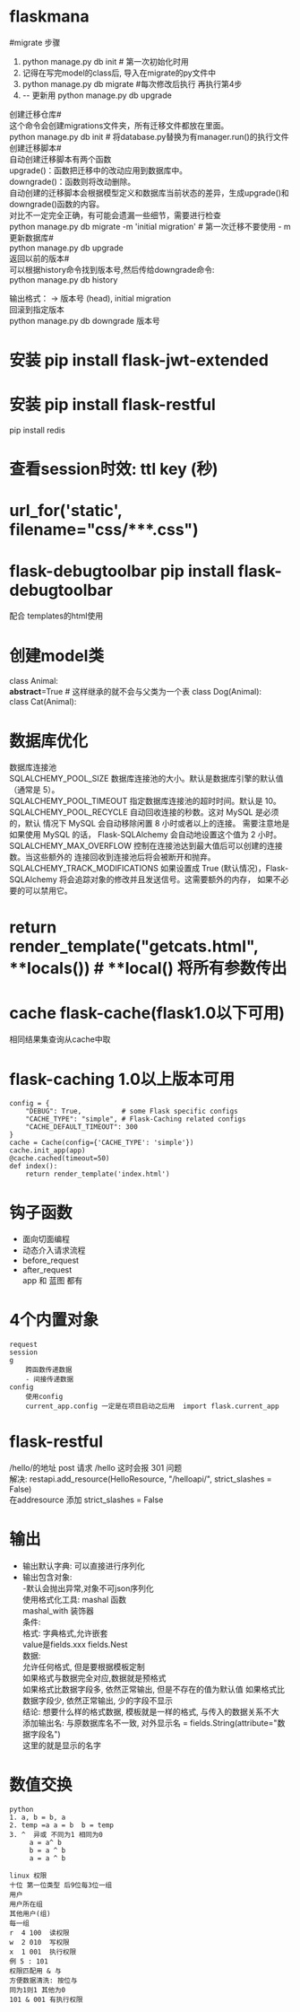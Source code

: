 # flaskmana

#migrate 步骤
1. python manage.py db init  # 第一次初始化时用  
2. 记得在写完model的class后, 导入在migrate的py文件中  
3. python manage.py db migrate  #每次修改后执行 再执行第4步  
4. -- 更新用 python manage.py db upgrade  

创建迁移仓库#  
这个命令会创建migrations文件夹，所有迁移文件都放在里面。  
python manage.py db init   # 将database.py替换为有manager.run()的执行文件  
创建迁移脚本#  
自动创建迁移脚本有两个函数  
upgrade()：函数把迁移中的改动应用到数据库中。  
downgrade()：函数则将改动删除。  
自动创建的迁移脚本会根据模型定义和数据库当前状态的差异，生成upgrade()和downgrade()函数的内容。  
对比不一定完全正确，有可能会遗漏一些细节，需要进行检查  
python manage.py db migrate -m 'initial migration'  # 第一次迁移不要使用 - m  
更新数据库#  
python manage.py db upgrade  
返回以前的版本#  
可以根据history命令找到版本号,然后传给downgrade命令:  
python manage.py db history  

输出格式：<base> ->  版本号 (head), initial migration  
回滚到指定版本  
python manage.py db downgrade 版本号  


# 安装 pip install flask-jwt-extended  
# 安装 pip install flask-restful  

pip install redis   

# 查看session时效: ttl  key    (秒)  
# url_for('static', filename="css/***.css")
# flask-debugtoolbar  pip install flask-debugtoolbar   
配合 templates的html使用  

# 创建model类  
class Animal:  
    __abstract__=True  # 这样继承的就不会与父类为一个表
class Dog(Animal):  
class Cat(Animal):    

# 数据库优化  
数据库连接池  
SQLALCHEMY_POOL_SIZE	数据库连接池的大小。默认是数据库引擎的默认值 （通常是 5）。  
SQLALCHEMY_POOL_TIMEOUT	指定数据库连接池的超时时间。默认是 10。  
SQLALCHEMY_POOL_RECYCLE	自动回收连接的秒数。这对 MySQL 是必须的，默认 情况下 MySQL 会自动移除闲置 8 小时或者以上的连接。 需要注意地是如果使用 MySQL 的话， Flask-SQLAlchemy 会自动地设置这个值为 2 小时。  
SQLALCHEMY_MAX_OVERFLOW	控制在连接池达到最大值后可以创建的连接数。当这些额外的 连接回收到连接池后将会被断开和抛弃。  
SQLALCHEMY_TRACK_MODIFICATIONS	如果设置成 True (默认情况)，Flask-SQLAlchemy 将会追踪对象的修改并且发送信号。这需要额外的内存， 如果不必要的可以禁用它。  

# return render_template("getcats.html", **locals())  # **local() 将所有参数传出  


# cache flask-cache(flask1.0以下可用)  
相同结果集查询从cache中取  
# flask-caching 1.0以上版本可用
    config = {
        "DEBUG": True,          # some Flask specific configs
        "CACHE_TYPE": "simple", # Flask-Caching related configs
        "CACHE_DEFAULT_TIMEOUT": 300
    }  
    cache = Cache(config={'CACHE_TYPE': 'simple'})  
    cache.init_app(app)  
    @cache.cached(timeout=50)  
    def index():  
        return render_template('index.html')  
        
# 钩子函数  
- 面向切面编程  
- 动态介入请求流程  
- before_request  
- after_request  
app 和 蓝图 都有  
       
# 4个内置对象
    request  
    session  
    g  
        跨函数传递数据  
        - 间接传递数据  
    config  
        使用config
        current_app.config 一定是在项目启动之后用  import flask.current_app  

# flask-restful  
/hello/的地址
post 请求 /hello 这时会报 301 问题  
解决:  restapi.add_resource(HelloResource, "/helloapi/", strict_slashes = False)  
在addresource 添加 strict_slashes = False  
  
# 输出   
- 输出默认字典: 可以直接进行序列化
- 输出包含对象:  
    -默认会抛出异常,对象不可json序列化  
    使用格式化工具: mashal 函数   
    mashal_with  装饰器  
    条件:  
        格式:
            字典格式,允许嵌套  
            value是fields.xxx fields.Nest  
        数据:  
            允许任何格式, 但是要根据模板定制  
        如果格式与数据完全对应,数据就是预格式  
        如果格式比数据字段多, 依然正常输出, 但是不存在的值为默认值 
        如果格式比数据字段少, 依然正常输出, 少的字段不显示  
    结论: 想要什么样的格式数据, 模板就是一样的格式, 与传入的数据关系不大  
  添加输出名: 与原数据库名不一致, 对外显示名 = fields.String(attribute="数据字段名")  
  这里的就是显示的名字 
          
# 数值交换
    python  
    1. a, b = b, a  
    2. temp =a a = b  b = temp  
    3. ^  异或 不同为1 相同为0  
         a = a^ b  
         b = a ^ b
         a = a ^ b  
    
    linux 权限
    十位 第一位类型 后9位每3位一组  
    用户  
    用户所在组  
    其他用户(组)   
    每一组  
    r  4 100  读权限  
    w  2 010  写权限  
    x  1 001  执行权限  
    例 5 : 101 
    权限匹配用 & 与   
    方便数据清洗: 按位与  
    同为1则1 其他为0    
    101 & 001 有执行权限   
        
         
        